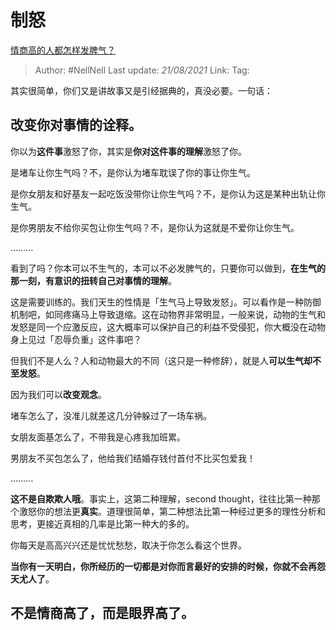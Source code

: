 # 制怒
[情商高的人都怎样发脾气？](https://www.zhihu.com/question/24314797/answer/640898544)

> Author: #NellNell
> Last update: *21/08/2021*
> Link:
> Tag:

其实很简单，你们又是讲故事又是引经据典的，真没必要。一句话：

## 改变你对事情的诠释。

你以为**这件事**激怒了你，其实是**你对这件事的理解**激怒了你。

是堵车让你生气吗？不，是你认为堵车耽误了你的事让你生气。

是你女朋友和好基友一起吃饭没带你让你生气吗？不，是你认为这是某种出轨让你生气。

是你男朋友不给你买包让你生气吗？不，是你认为这就是不爱你让你生气。

………

看到了吗？你本可以不生气的，本可以不必发脾气的，只要你可以做到，**在生气的那一刻，有意识的扭转自己对事情的理解**。

这是需要训练的。我们天生的性情是「生气马上导致发怒」。可以看作是一种防御机制吧，如同疼痛马上导致退缩。这在动物界非常明显，一般来说，动物的生气和发怒是同一个应激反应，这大概率可以保护自己的利益不受侵犯，你大概没在动物身上见过「忍辱负重」这件事吧？

但我们不是人么？人和动物最大的不同（这只是一种修辞），就是人**可以生气却不至发怒**。

因为我们可以**改变观念**。

堵车怎么了，没准儿就差这几分钟躲过了一场车祸。

女朋友面基怎么了，不带我是心疼我加班累。

男朋友不买包怎么了，他给我们结婚存钱付首付不比买包爱我！

………

**这不是自欺欺人哦**。事实上，这第二种理解，second thought，往往比第一种那个激怒你的想法更**真实**。道理很简单，第二种想法比第一种经过更多的理性分析和思考，更接近真相的几率是比第一种大的多的。

你每天是高高兴兴还是忧忧愁愁，取决于你怎么看这个世界。

**当你有一天明白，你所经历的一切都是对你而言最好的安排的时候，你就不会再怨天尤人了**。

## **不是情商高了，而是眼界高了**。
